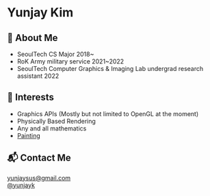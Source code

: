 # Yunjay Kim

## :elephant: About Me
- SeoulTech CS Major 2018~  
- RoK Army military service 2021~2022  
- SeoulTech Computer Graphics & Imaging Lab undergrad research assistant 2022  

## :horse: Interests
- Graphics APIs (Mostly but not limited to OpenGL at the moment)  
- Physically Based Rendering   
- Any and all mathematics  
- [Painting](markdowns/paintingsByYJ.md)   

## :mailbox_with_mail: Contact Me
yunjaysus@gmail.com  
[@yunjayk](https://www.instagram.com/yunjayk/)  

<!--
-->
